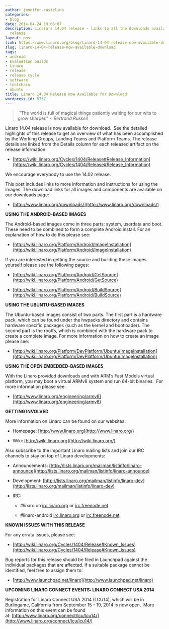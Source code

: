 ```yaml
---
author: jennifer.castelino
categories:
- blog
date: 2014-04-24 19:06:07
description: Linaro's 14.04 release - links to all the downloads available for this
  release
layout: post
link: https://www.linaro.org/blog/linaro-14-04-release-now-available-download/
slug: linaro-14-04-release-now-available-download
tags:
- android
- Evaluation builds
- Linaro
- release
- release cycle
- software
- toolchain
- ubuntu
title: Linaro 14.04 Release Now Available for Download!
wordpress_id: 5737
---
```


> "The world is full of magical things patiently waiting for our wits to grow sharper." _~ Bertrand Russell_


Linaro 14.04 release is now available for download.  See the detailed highlights of this release to get an overview of what has been accomplished by the Working Groups, Landing Teams and Platform Teams. The release details are linked from the Details column for each released artifact on the release information:

  * [https://wiki.linaro.org/Cycles/1404/Release#Release_Information](https://wiki.linaro.org/Cycles/1404/Release#Release_Information)

We encourage everybody to use the 14.02 release.

This post includes links to more information and instructions for using the images. The download links for all images and components are available on our downloads page:

  * [http://www.linaro.org/downloads/](http://www.linaro.org/downloads/)

**USING THE ANDROID-BASED IMAGES**

The Android-based images come in three parts: system, userdata and boot. These need to be combined to form a complete Android install. For an explanation of how to do this please see:

  * [http://wiki.linaro.org/Platform/Android/ImageInstallation](http://wiki.linaro.org/Platform/Android/ImageInstallation)


If you are interested in getting the source and building these images yourself please see the following pages:

  * [http://wiki.linaro.org/Platform/Android/GetSource](http://wiki.linaro.org/Platform/Android/GetSource)

  * [http://wiki.linaro.org/Platform/Android/BuildSource](http://wiki.linaro.org/Platform/Android/BuildSource)


**USING THE UBUNTU-BASED IMAGES**

The Ubuntu-based images consist of two parts. The first part is a hardware pack, which can be found under the hwpacks directory and contains hardware specific packages (such as the kernel and bootloader). The second part is the rootfs, which is combined with the hardware pack to create a complete image. For more information on how to create an image please see:

  * [http://wiki.linaro.org/Platform/DevPlatform/Ubuntu/ImageInstallation](http://wiki.linaro.org/Platform/DevPlatform/Ubuntu/ImageInstallation)


**USING THE OPEN EMBEDDED-BASED IMAGES**

With the Linaro provided downloads and with ARM’s Fast Models virtual platform, you may boot a virtual ARMv8 system and run 64-bit binaries.  For more information please see:

  * [http://www.linaro.org/engineering/armv8](http://www.linaro.org/engineering/armv8)


**GETTING INVOLVED**

More information on Linaro can be found on our websites:

  * Homepage: [http://www.linaro.org](http://www.linaro.org/)

  * Wiki: [http://wiki.linaro.org](http://wiki.linaro.org/)


Also subscribe to the important Linaro mailing lists and join our IRC channels to stay on top of Linaro developments:

  * Announcements: [http://lists.linaro.org/mailman/listinfo/linaro-announce](http://lists.linaro.org/mailman/listinfo/linaro-announce)

  * Development: [http://lists.linaro.org/mailman/listinfo/linaro-dev](http://lists.linaro.org/mailman/listinfo/linaro-dev)

  * IRC:

    * #linaro on [irc.linaro.org](/contact/irc/) or [irc.freenode.net](/contact/irc/)

    * #linaro-android [irc.linaro.org](/contact/irc/) or [irc.freenode.net](/contact/irc/)

**KNOWN ISSUES WITH THIS RELEASE**

For any errata issues, please see:

  * [http://wiki.linaro.org/Cycles/1404/Release#Known_Issues](http://wiki.linaro.org/Cycles/1404/Release#Known_Issues)


Bug reports for this release should be filed in Launchpad against the individual packages that are affected. If a suitable package cannot be identified, feel free to assign them to:

  * [http://www.launchpad.net/linaro](http://www.launchpad.net/linaro)


**UPCOMING LINARO CONNECT EVENTS: LINARO CONNECT USA 2014**

Registration for Linaro Connect USA 2014 (LCU14), which will be in Burlingame, California from September 15 - 19, 2014 is now open.  More information on this event can be found at: [http://www.linaro.org/connect/lcu/lcu14/](http://www.linaro.org/connect/lcu/lcu14/)